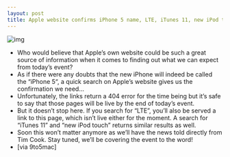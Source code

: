 ```yaml
---
layout: post
title: Apple website confirms iPhone 5 name, LTE, iTunes 11, new iPod touch and iPod Nano
---
```

![img](http://media.idownloadblog.com/wp-content/uploads/2012/09/iPhone-5-Apple-search.png)
* Who would believe that Apple’s own website could be such a great source of information when it comes to finding out what we can expect from today’s event?
* As if there were any doubts that the new iPhone will indeed be called the “iPhone 5“, a quick search on Apple’s website gives us the confirmation we need…
* Unfortunately, the links return a 404 error for the time being but it’s safe to say that those pages will be live by the end of today’s event.
* But it doesn’t stop here. If you search for “LTE”, you’ll also be served a link to this page, which isn’t live either for the moment. A search for “iTunes 11” and “new iPod touch” returns similar results as well.
* Soon this won’t matter anymore as we’ll have the news told directly from Tim Cook. Stay tuned, we’ll be covering the event to the word!
* [via 9to5mac]

